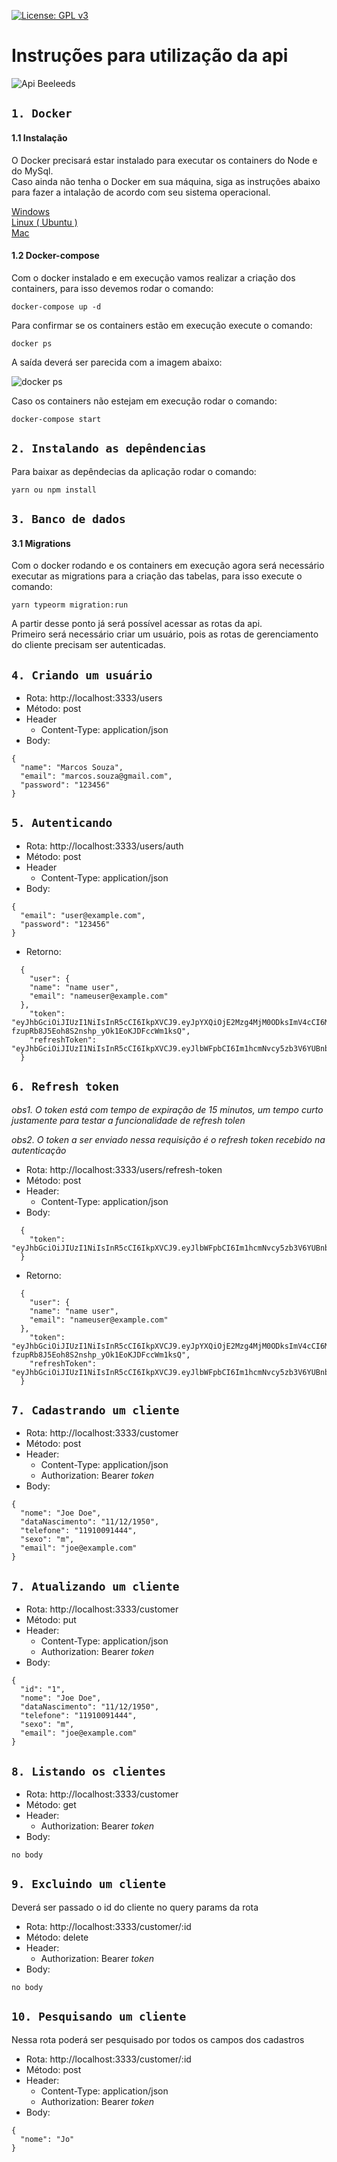 [![License: GPL v3](https://img.shields.io/badge/License-GPLv3-blue.svg)](https://www.gnu.org/licenses/gpl-3.0)

# Instruções para utilização da api

<img src="https://i.ibb.co/RSQw82n/Captura-de-Tela-2021-12-06-a-s-23-09-05.png" alt="Api Beeleeds" />


## `1. Docker`
#### 1.1 Instalação

O Docker precisará estar instalado para executar os containers do Node e do MySql.\
Caso ainda não tenha o Docker em sua máquina, siga as instruções abaixo para fazer a intalação de acordo com seu sistema operacional.

[Windows](https://docs.docker.com/desktop/windows/install)\
[Linux ( Ubuntu )](https://www.digitalocean.com/community/tutorials/how-to-install-and-use-docker-on-ubuntu-20-04-pt)\
[Mac](https://docs.docker.com/desktop/mac/install)

#### 1.2 Docker-compose
Com o docker instalado e em execução vamos realizar a criação dos containers, para isso devemos rodar o comando:

```
docker-compose up -d
```

Para confirmar se os containers estão em execução execute o comando:

```
docker ps
```

A saída deverá ser parecida com a imagem abaixo:

<img src="https://i.ibb.co/MgCR3fH/Captura-de-Tela-2021-12-06-a-s-23-47-25.png" alt="docker ps" />

Caso os containers não estejam em execução rodar o comando:

```
docker-compose start
```

## `2. Instalando as depêndencias`

Para baixar as depêndecias da aplicação rodar o comando:

```
yarn ou npm install
```


## `3. Banco de dados`
#### 3.1 Migrations

Com o docker rodando e os containers em execução agora será necessário executar as migrations para a criação das tabelas, para isso execute o comando:

```
yarn typeorm migration:run
```

A partir desse ponto já será possível acessar as rotas da api.\
Primeiro será necessário criar um usuário, pois as rotas de gerenciamento do cliente precisam ser autenticadas.


## `4. Criando um usuário `

- Rota: http://localhost:3333/users
- Método: post
- Header
  - Content-Type: application/json
- Body: 

```
{
  "name": "Marcos Souza",
  "email": "marcos.souza@gmail.com",
  "password": "123456"
}
```

## `5. Autenticando `

- Rota: http://localhost:3333/users/auth
- Método: post
- Header
  - Content-Type: application/json
- Body: 

```
{
  "email": "user@example.com",
  "password": "123456"
}
```
- Retorno:
```
  {
    "user": {
    "name": "name user",
    "email": "nameuser@example.com"
  },
    "token": "eyJhbGciOiJIUzI1NiIsInR5cCI6IkpXVCJ9.eyJpYXQiOjE2Mzg4MjM0ODksImV4cCI6MTYzODgyNDM4OSwic3ViIjoiMSJ9.8ODt-fzupRb8J5Eoh8S2nshp_yOk1EoKJDFccWm1ksQ",
    "refreshToken": "eyJhbGciOiJIUzI1NiIsInR5cCI6IkpXVCJ9.eyJlbWFpbCI6Im1hcmNvcy5zb3V6YUBnbWFpbC5jb20iLCJpYXQiOjE2Mzg4MjM0ODksImV4cCI6MTY0MTQxNTQ4OSwic3ViIjoiMSJ9.FnfMDSyDhYKjKdXv107TVoQU9mjp1jCpWi4LPD4unPU"
  }
```

## `6. Refresh token `

*obs1. O token está com tempo de expiração de 15 minutos, um tempo curto justamente para testar a funcionalidade de refresh tolen*

*obs2. O token a ser enviado nessa requisição é o refresh token recebido na autenticação*

- Rota: http://localhost:3333/users/refresh-token
- Método: post
- Header:
  - Content-Type: application/json
- Body: 

```
  {
    "token": "eyJhbGciOiJIUzI1NiIsInR5cCI6IkpXVCJ9.eyJlbWFpbCI6Im1hcmNvcy5zb3V6YUBnbWFpbC5jb20iLCJpYXQiOjE2Mzg3OTAzMTQsImV4cCI6MTY0MTM4MjMxNCwic3ViIjoiMSJ9.s1qs_PTTk3e1FdGjSFcmUYWwUEsjv3pYWf0ak4gO6ls"
  }
```

- Retorno:
```
  {
    "user": {
    "name": "name user",
    "email": "nameuser@example.com"
  },
    "token": "eyJhbGciOiJIUzI1NiIsInR5cCI6IkpXVCJ9.eyJpYXQiOjE2Mzg4MjM0ODksImV4cCI6MTYzODgyNDM4OSwic3ViIjoiMSJ9.8ODt-fzupRb8J5Eoh8S2nshp_yOk1EoKJDFccWm1ksQ",
    "refreshToken": "eyJhbGciOiJIUzI1NiIsInR5cCI6IkpXVCJ9.eyJlbWFpbCI6Im1hcmNvcy5zb3V6YUBnbWFpbC5jb20iLCJpYXQiOjE2Mzg4MjM0ODksImV4cCI6MTY0MTQxNTQ4OSwic3ViIjoiMSJ9.FnfMDSyDhYKjKdXv107TVoQU9mjp1jCpWi4LPD4unPU"
  }
```

## `7. Cadastrando um cliente `

- Rota: http://localhost:3333/customer
- Método: post
- Header: 
  - Content-Type: application/json
  - Authorization: Bearer *token*
- Body:
```
{
  "nome": "Joe Doe",
  "dataNascimento": "11/12/1950",
  "telefone": "11910091444",
  "sexo": "m",
  "email": "joe@example.com"
}
```

## `7. Atualizando um cliente `

- Rota: http://localhost:3333/customer
- Método: put
- Header: 
  - Content-Type: application/json
  - Authorization: Bearer *token*
- Body:
```
{
  "id": "1",
  "nome": "Joe Doe",
  "dataNascimento": "11/12/1950",
  "telefone": "11910091444",
  "sexo": "m",
  "email": "joe@example.com"
}
```

## `8. Listando os clientes `

- Rota: http://localhost:3333/customer
- Método: get
- Header: 
  - Authorization: Bearer *token*
- Body:
```
no body
```

## `9. Excluindo um cliente `

Deverá ser passado o id do cliente no query params da rota 

- Rota: http://localhost:3333/customer/:id
- Método: delete
- Header: 
  - Authorization: Bearer *token*
- Body:
```
no body
```

## `10. Pesquisando um cliente `

Nessa rota poderá ser pesquisado por todos os campos dos cadastros 

- Rota: http://localhost:3333/customer/:id
- Método: post
- Header: 
  - Content-Type: application/json
  - Authorization: Bearer *token*
- Body:
```
{
  "nome": "Jo"
}
```